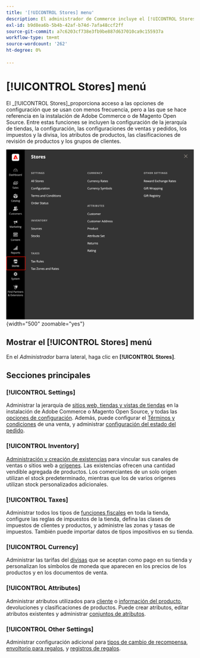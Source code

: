 ```yaml
---
title: '[!UICONTROL Stores] menu'
description: El administrador de Commerce incluye el [!UICONTROL Stores] , que proporciona acceso a las herramientas para configurar la jerarquía del almacén, la configuración, el inventario, los impuestos y los atributos.
exl-id: b9d8ea6b-5b4b-42af-b74d-7afa48ccf2ff
source-git-commit: a7c6203cf738e3fb9be887d637010ca9c155937a
workflow-type: tm+mt
source-wordcount: '262'
ht-degree: 0%

---
```


# [!UICONTROL Stores] menú

El _[!UICONTROL Stores]_proporciona acceso a las opciones de configuración que se usan con menos frecuencia, pero a las que se hace referencia en la instalación de Adobe Commerce o de Magento Open Source. Entre estas funciones se incluyen la configuración de la jerarquía de tiendas, la configuración, las configuraciones de ventas y pedidos, los impuestos y la divisa, los atributos de productos, las clasificaciones de revisión de productos y los grupos de clientes.

![Administrador - Menú Tiendas](./assets/stores-menu.png){width="500" zoomable="yes"}

## Mostrar el [!UICONTROL Stores] menú

En el _Administrador_ barra lateral, haga clic en **[!UICONTROL Stores]**.

## Secciones principales

### [!UICONTROL Settings]

Administrar la jerarquía de [sitios web, tiendas y vistas de tiendas](stores.md#store-and-site-structure) en la instalación de Adobe Commerce o Magento Open Source, y todas las [opciones de configuración](../configuration-reference/guide-overview.md). Además, puede configurar el [Términos y condiciones](terms-and-conditions.md) de una venta, y administrar [configuración del estado del pedido](order-status.md#custom-order-status).

### [!UICONTROL Inventory]

[Administración y creación de existencias](../inventory-management/introduction.md) para vincular sus canales de ventas o sitios web a [orígenes](../inventory-management/sources-manage.md). Las existencias ofrecen una cantidad vendible agregada de productos. Los comerciantes de un solo origen utilizan el stock predeterminado, mientras que los de varios orígenes utilizan stock personalizados adicionales.

### [!UICONTROL Taxes]

Administrar todos los tipos de [funciones fiscales](taxes.md) en toda la tienda, configure las reglas de impuestos de la tienda, defina las clases de impuestos de clientes y productos, y administre las zonas y tasas de impuestos. También puede importar datos de tipos impositivos en su tienda.

### [!UICONTROL Currency]

Administrar las tarifas del [divisas](currency.md) que se aceptan como pago en su tienda y personalizan los símbolos de moneda que aparecen en los precios de los productos y en los documentos de venta.

### [!UICONTROL Attributes]

Administrar atributos utilizados para [cliente](../customers/attribute-properties.md) o [información del producto](../catalog/attribute-product-create.md), devoluciones y clasificaciones de productos. Puede crear atributos, editar atributos existentes y administrar [conjuntos de atributos](../catalog/attribute-sets.md).

### [!UICONTROL Other Settings]

Administrar configuración adicional para [tipos de cambio de recompensa](../merchandising-promotions/reward-exchange-rates.md), [envoltorio para regalos](cart-configuration.md#gift-wrap), y [registros de regalos](../merchandising-promotions/gift-registries.md).
